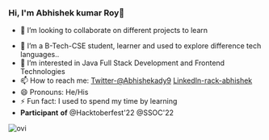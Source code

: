 ### Hi, I'm Abhishek kumar Roy👋


- 👯 I’m looking to collaborate on different projects to learn 
<!--
- 🤔 I’m looking for help with ...
- 💬 Ask me about ...
-->
- 🔭 I’m  a B-Tech-CSE student, learner and used to explore difference tech languages..
- 🌱 I’m interested in Java Full Stack Development and Frontend Technologies
- 📫 How to reach me: [Twitter-@Abhishekady9](https://twitter.com/abhishekady9)                   [LinkedIn-rack-abhishek](https://www.linkedin.com/in/rack-abhishek)
- 😄 Pronouns: He/His
- ⚡ Fun fact: I used to spend my time by learning 
-  **Participant** **of** @Hacktoberfest'22 @SSOC'22


<img src="https://github-readme-stats.vercel.app/api/top-langs?username=adi-abhishek&show_icons=true&locale=en&layout=compact&theme=chartreuse-dark" alt="ovi" />
